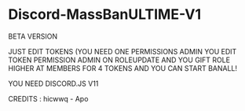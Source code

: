 # Discord-MassBanULTIME-V1
BETA VERSION

JUST EDIT TOKENS (YOU NEED ONE PERMISSIONS ADMIN YOU EDIT TOKEN PERMISSION ADMIN ON ROLEUPDATE AND YOU GIFT ROLE HIGHER AT MEMBERS FOR 4 TOKENS AND YOU CAN START BANALL! 

YOU NEED DISCORD.JS V11


CREDITS : hicwwq - Apo
